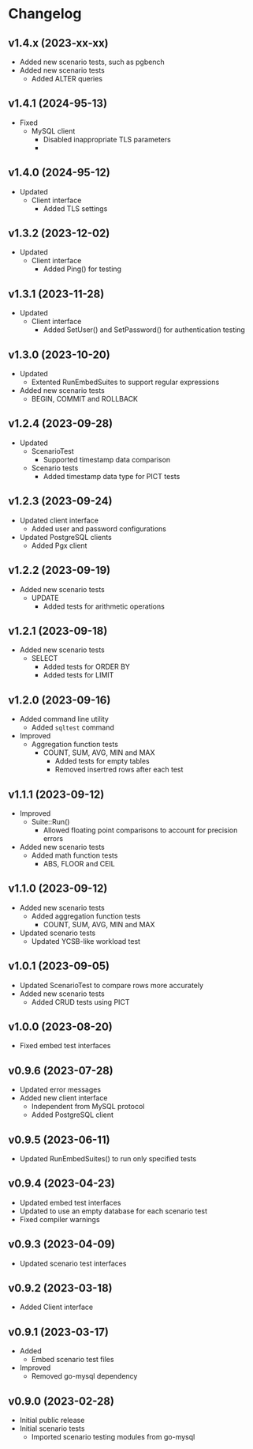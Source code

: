 # Changelog

## v1.4.x (2023-xx-xx)
- Added new scenario tests, such as pgbench
- Added new scenario tests
  - Added ALTER queries

## v1.4.1 (2024-95-13)
- Fixed 
  - MySQL client
    - Disabled inappropriate TLS parameters
    - 
## v1.4.0 (2024-95-12)
- Updated 
  - Client interface
    - Added TLS settings

## v1.3.2 (2023-12-02)
- Updated
  - Client interface
    - Added Ping() for testing

## v1.3.1 (2023-11-28)
- Updated
  - Client interface
    - Added SetUser() and SetPassword() for authentication testing

## v1.3.0 (2023-10-20)
- Updated
  - Extented RunEmbedSuites to support regular expressions
- Added new scenario tests
  - BEGIN, COMMIT and ROLLBACK

## v1.2.4 (2023-09-28)
- Updated
  - ScenarioTest
    - Supported timestamp data comparison
  - Scenario tests
    - Added timestamp data type for PICT tests

## v1.2.3 (2023-09-24)
- Updated client interface
  - Added user and password configurations
- Updated PostgreSQL clients
  - Added Pgx client

## v1.2.2 (2023-09-19)
- Added new scenario tests
  - UPDATE
    - Added tests for arithmetic operations

## v1.2.1 (2023-09-18)
- Added new scenario tests
  - SELECT
    - Added tests for ORDER BY
    - Added tests for LIMIT

## v1.2.0 (2023-09-16)
- Added command line utility
  - Added `sqltest` command
- Improved
  - Aggregation function tests
    - COUNT, SUM, AVG, MIN and MAX
      - Added tests for empty tables
      - Removed insertred rows after each test

## v1.1.1 (2023-09-12)
- Improved 
  - Suite::Run() 
    - Allowed floating point comparisons to account for precision errors
- Added new scenario tests
  - Added math function tests
    - ABS, FLOOR and CEIL

## v1.1.0 (2023-09-12)
- Added new scenario tests
  - Added aggregation function tests
    - COUNT, SUM, AVG, MIN and MAX
- Updated scenario tests
  - Updated YCSB-like workload test

## v1.0.1 (2023-09-05)
- Updated ScenarioTest to compare rows more accurately
- Added new scenario tests
  - Added CRUD tests using PICT

## v1.0.0 (2023-08-20)
- Fixed embed test interfaces

## v0.9.6 (2023-07-28)
- Updated error messages
- Added new client interface
  - Independent from MySQL protocol
  - Added PostgreSQL client

## v0.9.5 (2023-06-11)
- Updated RunEmbedSuites() to run only specified tests

## v0.9.4 (2023-04-23)
- Updated embed test interfaces
- Updated to use an empty database for each scenario test
- Fixed compiler warnings

## v0.9.3 (2023-04-09)
- Updated scenario test interfaces

## v0.9.2 (2023-03-18)
- Added Client interface

## v0.9.1 (2023-03-17)
- Added
  - Embed scenario test files
- Improved
  - Removed go-mysql dependency

## v0.9.0 (2023-02-28)
- Initial public release
- Initial scenario tests
  - Imported scenario testing modules from go-mysql
